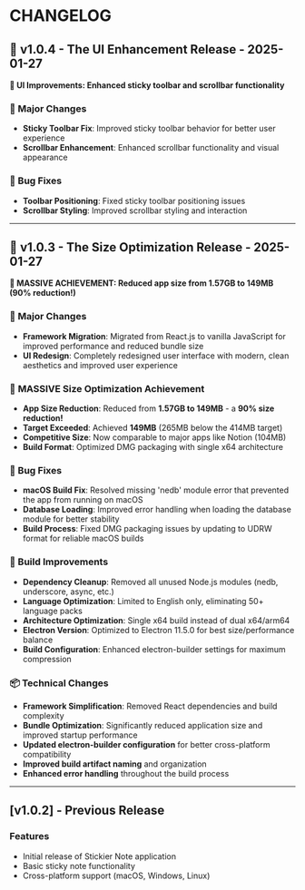 # CHANGELOG

## 🎉 **v1.0.4 - The UI Enhancement Release** - 2025-01-27

**🎯 UI Improvements: Enhanced sticky toolbar and scrollbar functionality**

### 🚀 Major Changes
- **Sticky Toolbar Fix**: Improved sticky toolbar behavior for better user experience
- **Scrollbar Enhancement**: Enhanced scrollbar functionality and visual appearance

### 🐛 Bug Fixes
- **Toolbar Positioning**: Fixed sticky toolbar positioning issues
- **Scrollbar Styling**: Improved scrollbar styling and interaction

---

## 🎉 **v1.0.3 - The Size Optimization Release** - 2025-01-27

**🎯 MASSIVE ACHIEVEMENT: Reduced app size from 1.57GB to 149MB (90% reduction!)**

### 🚀 Major Changes
- **Framework Migration**: Migrated from React.js to vanilla JavaScript for improved performance and reduced bundle size
- **UI Redesign**: Completely redesigned user interface with modern, clean aesthetics and improved user experience

### 🎯 **MASSIVE Size Optimization Achievement**
- **App Size Reduction**: Reduced from **1.57GB to 149MB** - a **90% size reduction!**
- **Target Exceeded**: Achieved **149MB** (265MB below the 414MB target)
- **Competitive Size**: Now comparable to major apps like Notion (104MB)
- **Build Format**: Optimized DMG packaging with single x64 architecture

### 🐛 Bug Fixes
- **macOS Build Fix**: Resolved missing 'nedb' module error that prevented the app from running on macOS
- **Database Loading**: Improved error handling when loading the database module for better stability
- **Build Process**: Fixed DMG packaging issues by updating to UDRW format for reliable macOS builds

### 🔧 Build Improvements
- **Dependency Cleanup**: Removed all unused Node.js modules (nedb, underscore, async, etc.)
- **Language Optimization**: Limited to English only, eliminating 50+ language packs
- **Architecture Optimization**: Single x64 build instead of dual x64/arm64
- **Electron Version**: Optimized to Electron 11.5.0 for best size/performance balance
- **Build Configuration**: Enhanced electron-builder settings for maximum compression

### 📦 Technical Changes
- **Framework Simplification**: Removed React dependencies and build complexity
- **Bundle Optimization**: Significantly reduced application size and improved startup performance
- **Updated electron-builder configuration** for better cross-platform compatibility
- **Improved build artifact naming** and organization
- **Enhanced error handling** throughout the build process

---

## [v1.0.2] - Previous Release

### Features
- Initial release of Stickier Note application
- Basic sticky note functionality
- Cross-platform support (macOS, Windows, Linux)

